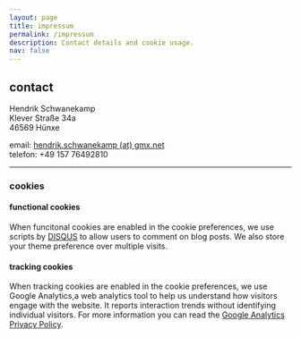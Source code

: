 ```yaml
---
layout: page
title: impressum
permalink: /impressum
description: Contact details and cookie usage.
nav: false
---
```


## contact
Hendrik Schwanekamp\
Klever Straße 34a\
46569 Hünxe

email: [hendrik.schwanekamp (at) gmx.net](mailto:hendrik.schwanekamp@gmx.net)\
telefon: +49 157 76492810

---
### cookies

#### functional cookies
When funcitonal cookies are enabled in the cookie preferences, we use scripts by [DISQUS](https://disqus.com/) to allow users to comment on blog posts. We also store your theme preference over multiple visits.

#### tracking cookies
When tracking cookies are enabled in the cookie preferences, we use Google Analytics,a web analytics tool to help us understand how visitors engage with the website. It reports interaction trends without identifying individual visitors. For more information you can read the [Google Analytics Privacy Policy](http://www.google.com/analytics/learn/privacy.html).

